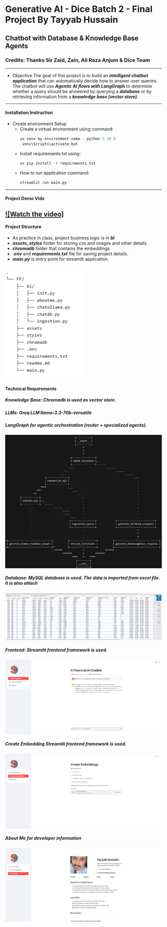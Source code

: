 # Generative AI - Dice Batch 2 - Final Project By Tayyab Hussain
## Chatbot with Database & Knowledge Base Agents
### Credits: Thanks Sir Zaid, Zain, Ali Raza Anjum & Dice Team 
---
* Objective
The goal of this project is to build an ***intelligent chatbot application*** that can automatically decide how to answer user queries. The chatbot will use ***Agentic AI flows with LangGraph*** to determine whether a query should be answered by querying a ***database*** or by retrieving information from a ***knowledge base (vector store)***.
---
#### Installation Instruction 
* Create environment Setup
    * Create a virtual environment using command:
        ```python
        uv venv my-environment-name --python 3.10.8
        .venv\Scripts\activate.bat
        ```
    * Install requirements.txt using:
         ```python
        uv pip install -r requirements.txt        
        ```
    * How to run application command:
         ```python
        streamlit run main.py        
        ```
---
#### Project Demo Vide
[![Watch the video]](https://drive.google.com/file/d/162bJYUPS64iBwZVJ9WIf7ulmTQTt0ktx/view?usp=sharing)
---
#### Project Structure
* As practice in class, project business logic is in ***bl*** 
* ***assets, styles*** folder for storing css and images and other details
* ***chromadb*** folder that contains the embeddings 
* ***.env*** and ***requirements.txt*** file for saving project details.
* ***main.py*** is entry point for streamlit application.

![alt text](assets/project_structure.png)
---
#### Technical Requirements
##### ***Knowledge Base:*** Chromadb is used as vector store.
##### LLMs: Groq LLM ***_llama-3.3-70b-versatile_***
##### ***LangGraph*** for agentic orchestration (router + specialized agents).
![alt text](assets/node_graph.png)
##### ***Database:*** MySQL database is used. The data is imported from excel file. It is also attach
![alt text](assets/mysql_db.png)
##### ***Frontend:*** Streamlit frontend framework is used.
![alt text](assets/main_interface.png)
##### ***Create Embedding*** Streamlit frontend framework is used.
![alt text](assets/create_embeddings.png)
##### ***About Me*** for developer information
![alt text](assets/about_me.png)




